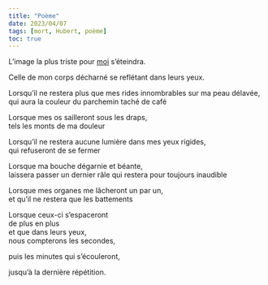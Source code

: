 ```yaml
---
title: "Poème"
date: 2023/04/07
tags: [mort, Hubert, poème]
toc: true
---
```


L’image la plus triste pour [moi](https://cgermain97.github.io/Feu-de-Foret/posts/Hubert/) s’éteindra.

Celle de mon corps décharné se reflétant dans leurs yeux.

Lorsqu’il ne restera plus que mes rides innombrables sur ma peau délavée, 
<br>
qui aura la couleur du parchemin taché de café

Lorsque mes os sailleront sous les draps, 
<br>
tels les monts de ma douleur

Lorsqu’il ne restera aucune lumière dans mes yeux rigides, 
<br>
qui refuseront de se fermer

Lorsque ma bouche dégarnie et béante,
<br>
laissera passer un dernier râle qui restera pour toujours inaudible

Lorsque mes organes me lâcheront un par un,
<br>
et qu’il ne restera que les battements

Lorsque ceux-ci s’espaceront 
<br>
de plus en plus 
<br>
et que dans leurs yeux,
<br>
nous compterons les secondes, 

puis les minutes qui s’écouleront, 

jusqu’à la dernière répétition.